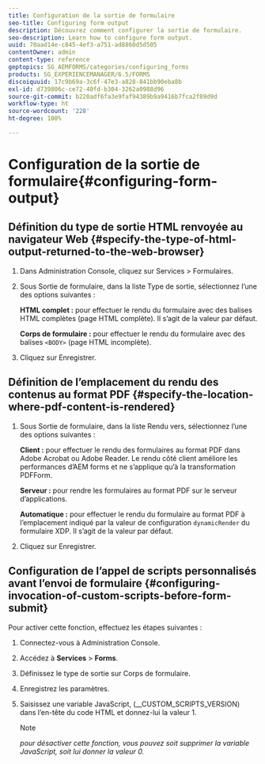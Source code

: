 ```yaml
---
title: Configuration de la sortie de formulaire
seo-title: Configuring form output
description: Découvrez comment configurer la sortie de formulaire.
seo-description: Learn how to configure form output.
uuid: 70aad14e-c845-4ef3-a751-ad8860d5d505
contentOwner: admin
content-type: reference
geptopics: SG_AEMFORMS/categories/configuring_forms
products: SG_EXPERIENCEMANAGER/6.5/FORMS
discoiquuid: 17c9b69a-3c6f-47e3-a828-841bb90eba8b
exl-id: d739806c-ce72-40fd-b304-3262a0988d96
source-git-commit: b220adf6fa3e9faf94389b9a9416b7fca2f89d9d
workflow-type: ht
source-wordcount: '228'
ht-degree: 100%

---
```


# Configuration de la sortie de formulaire{#configuring-form-output}

## Définition du type de sortie HTML renvoyée au navigateur Web {#specify-the-type-of-html-output-returned-to-the-web-browser}

1. Dans Administration Console, cliquez sur Services > Formulaires.
1. Sous Sortie de formulaire, dans la liste Type de sortie, sélectionnez l’une des options suivantes :

   **HTML complet :** pour effectuer le rendu du formulaire avec des balises HTML complètes (page HTML complète). Il s’agit de la valeur par défaut.

   **Corps de formulaire :** pour effectuer le rendu du formulaire avec des balises `<BODY>` (page HTML incomplète).

1. Cliquez sur Enregistrer.

## Définition de l’emplacement du rendu des contenus au format PDF {#specify-the-location-where-pdf-content-is-rendered}

1. Sous Sortie de formulaire, dans la liste Rendu vers, sélectionnez l’une des options suivantes :

   **Client :** pour effectuer le rendu des formulaires au format PDF dans Adobe Acrobat ou Adobe Reader. Le rendu côté client améliore les performances d’AEM forms et ne s’applique qu’à la transformation PDFForm.

   **Serveur :** pour rendre les formulaires au format PDF sur le serveur d’applications.

   **Automatique :** pour effectuer le rendu du formulaire au format PDF à l’emplacement indiqué par la valeur de configuration `dynamicRender` du formulaire XDP. Il s’agit de la valeur par défaut.

1. Cliquez sur Enregistrer.

## Configuration de l’appel de scripts personnalisés avant l’envoi de formulaire {#configuring-invocation-of-custom-scripts-before-form-submit}

Pour activer cette fonction, effectuez les étapes suivantes :

1. Connectez-vous à Administration Console.
1. Accédez à **Services** > **Forms**.
1. Définissez le type de sortie sur Corps de formulaire.
1. Enregistrez les paramètres.
1. Saisissez une variable JavaScript, (__CUSTOM_SCRIPTS_VERSION) dans l’en-tête du code HTML et donnez-lui la valeur 1.

   >[!NOTE]
   >
   >*pour désactiver cette fonction, vous pouvez soit supprimer la variable JavaScript, soit lui donner la valeur 0.*

